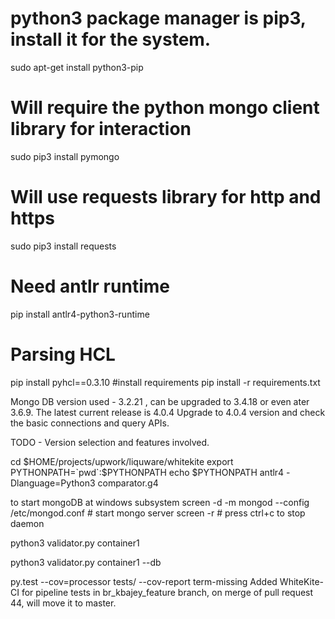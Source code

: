 # python3 package manager is pip3, install it for the system.
sudo apt-get install python3-pip
# Will require the python mongo client library for interaction
sudo pip3 install pymongo
# Will use requests library for http and https
sudo pip3 install requests
# Need antlr runtime
pip install antlr4-python3-runtime
# Parsing HCL
pip install pyhcl==0.3.10
#install requirements
pip install -r requirements.txt

Mongo DB version used - 3.2.21 , can be upgraded to 3.4.18 or even ater 3.6.9. The latest current release is 4.0.4
Upgrade to 4.0.4 version and check the basic connections and query APIs.

TODO - Version selection and features involved.

cd $HOME/projects/upwork/liquware/whitekite
export PYTHONPATH=`pwd`:$PYTHONPATH
echo $PYTHONPATH
antlr4 -Dlanguage=Python3 comparator.g4

to start mongoDB at windows subsystem
screen -d -m mongod --config /etc/mongod.conf # start mongo server
screen -r # press ctrl+c to stop daemon


python3 validator.py container1

python3 validator.py container1 --db

py.test --cov=processor tests/ --cov-report term-missing
Added WhiteKite-CI for pipeline tests in br_kbajey_feature branch, on merge of pull request 44, will move it to master.
